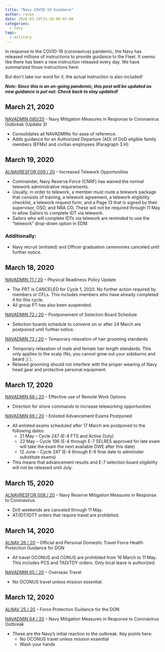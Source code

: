 ```yaml
---
title: "Navy COVID-19 Guidance"
author: raven
date: 2020-03-19T15:30:00-05:00
categories:
  - navy
tags:
  - military
---
```


In response to the COVID-19 (coronavirus) pandemic, the Navy has released millions of instructions to provide guidance to the Fleet. It seems like there has been a new instruction released every day. We have summarized those instructions here:

But don't take our word for it, the actual instruction is also included!

<!--more-->

***Note: Since this is an on-going pandemic, this post will be updated as new guidance is put out. Check back to stay updated!***

## March 21, 2020

[NAVADMIN 080/20](https://www.public.navy.mil/bupers-npc/reference/messages/Documents/NAVADMINS/NAV2020/NAV20080.txt) - Navy Mitigation Measures in Response to Coronavirus Outbreak (Update 3)

* Consolidates all NAVADMINs for ease of reference.
* Adds guidance for an Authorized Departure (AD) of DoD eligible family members (EFMs) and civilian employees (Paragraph 3.H).


## March 19, 2020

[ALNAVRESFOR 009 / 20](https://www.public.navy.mil/nrh/ALNAVRESFOR/ALNAVRESFOR%202020/2020%20ALNAVRESFOR%20CNRF/2020%20ALNAVRESFOR%20009%20CNRF-NAVY%20RESERVE%20ENHANCED%20TELECOMMUTING%20PROCEDURES.txt) – Increased Telework Opportunities

* Commander, Navy Reserve Force (CNRF) has waived the normal telework administrative requirements.
* Usually, in order to telework, a member must route a telework package that consists of training, a telework agreement, a telework eligibility checklist, a telework request form, and a Page 13 that is signed by their supervisor, OSO, and NRA CO. These will not be required through 11 May to allow Sailors to complete IDT via telework.
* Sailors who will complete IDTs via telework are reminded to use the “telework” drop-down option in EDM.

### Additionally:

* Navy recruit (enlisted) and Officer graduation ceremonies canceled until further notice.


## March 18, 2020

[NAVADMIN 71 / 20](https://www.public.navy.mil/bupers-npc/reference/messages/Documents/NAVADMINS/NAV2020/NAV20071.txt) – Physical Readiness Policy Update

* The PRT is CANCELED for Cycle 1, 2020. No further action required by members or CFLs. This includes members who have already completed it for this cycle.
* All group PT has also been suspended.

[NAVADMIN 72 / 20](https://www.public.navy.mil/bupers-npc/reference/messages/Documents/NAVADMINS/NAV2020/NAV20072.txt) – Postponement of Selection Board Schedule

* Selection boards schedule to convene on or after 24 March are postponed until further notice.

[NAVADMIN 73 / 20](https://www.public.navy.mil/bupers-npc/reference/messages/Documents/NAVADMINS/NAV2020/NAV20073.txt) – Temporary relaxation of hair grooming standards

* Temporary relaxation of male and female hair length standards. This only applies to the scalp (No, you cannot grow out your sideburns and beard ;) ).
* Relaxed grooming should not interfere with the proper wearing of Navy head gear and protective personal equipment.


## March 17, 2020

[NAVADMIN 68 / 20](https://www.public.navy.mil/bupers-npc/reference/messages/Documents/NAVADMINS/NAV2020/NAV20068.txt) – Effective use of Remote Work Options

* Direction for shore commands to increase teleworking opportunities

[NAVADMIN 69 / 20](https://www.public.navy.mil/bupers-npc/reference/messages/Documents/NAVADMINS/NAV2020/NAV20069.txt) – Enlisted Advancement Exams Postponed

* All enlisted exams scheduled after 17 March are postponed to the following dates:
  * 21 May – Cycle 247 (E-4 FTS and Active Duty)
  * 22 May – Cycle 106 (E-4 through E-7 SELRES approved for late exam will take the exam the next available DWE after this date)
  * 12 June – Cycle 247 (E-4 through E-6 final date to administer substitute exams)
* This means that advancement results and E-7 selection board eligibility will not be released until July.


## March 15, 2020

[ALNAVRESFOR 008 / 20](https://www.public.navy.mil/nrh/ALNAVRESFOR/ALNAVRESFOR%202020/2020%20ALNAVRESFOR%20CNRF/2020%20ALNAVRESFOR%20008%20CNRF-FY20%20NAVY%20RESERVE%20MITIGATION%20MEASURES%20IN%20RESPONSE%20TO%20CORONAVIRUS.txt) – Navy Reserve Mitigation Measures in Response to Coronavirus

* Drill weekends are canceled through 11 May. 
* AT/IDT/IDTT orders that require travel are prohibited.


## March 14, 2020

[ALNAV 26 / 20](https://www.public.navy.mil/bupers-npc/reference/messages/Documents/ALNAVS/ALN2020/ALN20026.txt) – Official and Personal Domestic Travel Force Health Protection Guidance for DON

* All travel OCONUS and CONUS are prohibited from 16 March to 11 May. This includes PCS and TAD/TDY orders. Only local leave is authorized.

[NAVADMIN 65 / 20](https://www.public.navy.mil/bupers-npc/reference/messages/Documents/NAVADMINS/NAV2020/NAV20065.txt) – Overseas Travel

* No OCONUS travel unless mission essential.


## March 12, 2020

[ALNAV 25 / 20](https://www.public.navy.mil/bupers-npc/reference/messages/Documents/ALNAVS/ALN2020/ALN20025.txt) – Force Protection Guidance for the DON

[NAVADMIN 64 / 20](https://www.public.navy.mil/bupers-npc/reference/messages/Documents/NAVADMINS/NAV2020/NAV20064.txt) – Navy Mitigation Measures in Response to Coronavirus Outbreak

* These are the Navy’s initial reaction to the outbreak. Key points here: 
  * No OCONUS travel unless mission essential
  * Wash your hands
